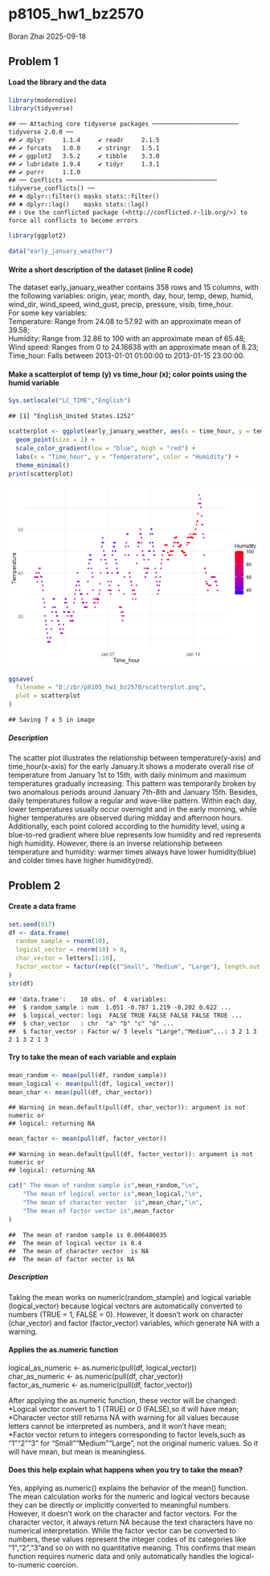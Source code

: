 p8105_hw1_bz2570
================
Boran Zhai
2025-09-18

## Problem 1

#### Load the library and the data

``` r
library(moderndive)
library(tidyverse)
```

    ## ── Attaching core tidyverse packages ──────────────────────── tidyverse 2.0.0 ──
    ## ✔ dplyr     1.1.4     ✔ readr     2.1.5
    ## ✔ forcats   1.0.0     ✔ stringr   1.5.1
    ## ✔ ggplot2   3.5.2     ✔ tibble    3.3.0
    ## ✔ lubridate 1.9.4     ✔ tidyr     1.3.1
    ## ✔ purrr     1.1.0     
    ## ── Conflicts ────────────────────────────────────────── tidyverse_conflicts() ──
    ## ✖ dplyr::filter() masks stats::filter()
    ## ✖ dplyr::lag()    masks stats::lag()
    ## ℹ Use the conflicted package (<http://conflicted.r-lib.org/>) to force all conflicts to become errors

``` r
library(ggplot2)
```

``` r
data("early_january_weather")
```

#### Write a short description of the dataset (inline R code)

The dataset early_january_weather contains 358 rows and 15 columns, with
the following variables: origin, year, month, day, hour, temp, dewp,
humid, wind_dir, wind_speed, wind_gust, precip, pressure, visib,
time_hour. <br/> For some key variables:<br/> Temperature: Range from
24.08 to 57.92 with an approximate mean of 39.58;<br/> Humidity: Range
from 32.86 to 100 with an approximate mean of 65.48;<br/> Wind speed:
Ranges from 0 to 24.16638 with an approximate mean of 8.23;<br/>
Time_hour: Falls between 2013-01-01 01:00:00 to 2013-01-15 23:00:00.

#### Make a scatterplot of temp (y) vs time_hour (x); color points using the humid variable

``` r
Sys.setlocale("LC_TIME","English")
```

    ## [1] "English_United States.1252"

``` r
scatterplot <- ggplot(early_january_weather, aes(x = time_hour, y = temp, color = humid)) +
  geom_point(size = 1) +        
  scale_color_gradient(low = "blue", high = "red") + 
  labs(x = "Time_hour", y = "Temperature", color = "Humidity") +
  theme_minimal()
print(scatterplot)
```

![](p8105_hw1_bz2570_files/figure-gfm/unnamed-chunk-3-1.png)<!-- -->

``` r
ggsave(
  filename = "D:/zbr/p8105_hw1_bz2570/scatterplot.png", 
  plot = scatterplot
)
```

    ## Saving 7 x 5 in image

##### Description

The scatter plot illustrates the relationship between
temperature(y-axis) and time_hour(x-axis) for the early January.It shows
a moderate overall rise of temperature from January 1st to 15th, with
daily minimum and maximum temperatures gradually increasing. This
pattern was temporarily broken by two anomalous periods around January
7th-8th and January 15th. Besides, daily temperatures follow a regular
and wave-like pattern. Within each day, lower temperatures usually occur
overnight and in the early morning, while higher temperatures are
observed during midday and afternoon hours. Additionally, each point
colored according to the humidity level, using a blue-to-red gradient
where blue represents low humidity and red represents high humidity.
However, there is an inverse relationship between temperature and
humidity: warmer times always have lower humidity(blue) and colder times
have higher humidity(red).

## Problem 2

#### Create a data frame

``` r
set.seed(917)
df <- data.frame(
  random_sample = rnorm(10),
  logical_vector = rnorm(10) > 0,
  char_vector = letters[1:10], 
  factor_vector = factor(rep(c("Small", "Medium", "Large"), length.out = 10)) 
)
str(df)
```

    ## 'data.frame':    10 obs. of  4 variables:
    ##  $ random_sample : num  1.051 -0.787 1.219 -0.202 0.622 ...
    ##  $ logical_vector: logi  FALSE TRUE FALSE FALSE FALSE TRUE ...
    ##  $ char_vector   : chr  "a" "b" "c" "d" ...
    ##  $ factor_vector : Factor w/ 3 levels "Large","Medium",..: 3 2 1 3 2 1 3 2 1 3

#### Try to take the mean of each variable and explain

``` r
mean_random <- mean(pull(df, random_sample))
mean_logical <- mean(pull(df, logical_vector))
mean_char <- mean(pull(df, char_vector))
```

    ## Warning in mean.default(pull(df, char_vector)): argument is not numeric or
    ## logical: returning NA

``` r
mean_factor <- mean(pull(df, factor_vector))
```

    ## Warning in mean.default(pull(df, factor_vector)): argument is not numeric or
    ## logical: returning NA

``` r
cat(" The mean of random sample is",mean_random,"\n",
    "The mean of logical vector is",mean_logical,"\n",
    "The mean of character vector  is",mean_char,"\n",
    "The mean of factor vector is",mean_factor
)
```

    ##  The mean of random sample is 0.006486035 
    ##  The mean of logical vector is 0.4 
    ##  The mean of character vector  is NA 
    ##  The mean of factor vector is NA

##### Description

Taking the mean works on numeric(random_stample) and logical variable
(logical_vector) because logical vectors are automatically converted to
numbers (TRUE = 1, FALSE = 0). However, it doesn’t work on character
(char_vector) and factor (factor_vector) variables, which generate NA
with a warning.<br/>

#### Applies the as.numeric function

logical_as_numeric \<- as.numeric(pull(df, logical_vector)) <br/>
char_as_numeric \<- as.numeric(pull(df, char_vector)) <br/>
factor_as_numeric \<- as.numeric(pull(df, factor_vector)) <br/>

After applying the as.numeric function, these vector will be
changed:<br/> *Logical vector convert to 1 (TRUE) or 0 (FALSE),so it
will have mean;<br/> *Character vector still returns NA with warning for
all values because letters cannot be interpreted as numbers, and it
won’t have mean;<br/> \*Factor vector return to integers corresponding
to factor levels,such as “1”“2”“3” for “Small”“Medium”“Large”, not the
original numeric values. So it will have mean, but mean is
meaningless.<br/>

#### Does this help explain what happens when you try to take the mean?

Yes, applying as.numeric() explains the behavior of the mean() function.
The mean calculation works for the numeric and logical vectors because
they can be directly or implicitly converted to meaningful numbers.
However, it doesn’t work on the character and factor vectors. For the
character vector, it always return NA because the text characters have
no numerical interpretation. While the factor vector can be converted to
numbers, these values represent the integer codes of its categories like
“1”,“2”,“3”and so on with no quantitative meaning. This confirms that
mean function requires numeric data and only automatically handles the
logical-to-numeric coercion.
